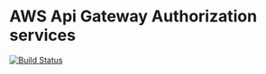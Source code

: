 # AWS Api Gateway Authorization services

[![Build Status](https://travis-ci.org/vitalibo/api-gateway-authorization-service.svg?branch=master)](https://travis-ci.org/vitalibo/api-gateway-authorization-service)

